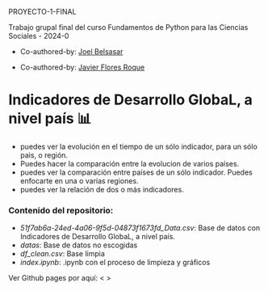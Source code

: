  PROYECTO-1-FINAL
 
Trabajo grupal final del curso Fundamentos de Python para las Ciencias Sociales - 2024-0


-  Co-authored-by: [Joel Belsasar](https://github.com/luccemhu)

-  Co-authored-by: [Javier Flores Roque](https://github.com/javi902)


# Indicadores de Desarrollo GlobaL, a nivel país :bar_chart:

- puedes ver la evolución en el tiempo de un sólo indicador, para un sólo pais, o región. 
- Puedes hacer la comparación entre la evolucion de varios países.  
- puedes ver la comparación entre países de un sólo indicador. Puedes enfocarte en una o varias regiones. 
- puedes ver la relación de dos o más indicadores. 

### Contenido del repositorio:

- *51f7ab6a-24ed-4a06-9f5d-04873f1673fd_Data.csv*: Base de datos con Indicadores de Desarrollo GlobaL, a nivel país. 
- *datas*: Base de datos no escogidas
- *df_clean.csv*: Base limpia
- *index.ipynb*: .ipynb con el proceso de limpieza y gráficos

Ver Github pages por aquí: < >
